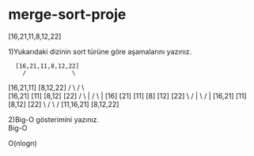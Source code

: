 # merge-sort-proje

[16,21,11,8,12,22]

1)Yukarıdaki dizinin sort türüne göre aşamalarını yazınız.

      [16,21,11,8,12,22]
        /             \
   [16,21,11]       [8,12,22]
     /     \          /     \  
 [16,21]   [11]    [8,12]  [22]
  /   \      |      /  \     |
[16] [21]   [11]  [8] [12]  [22] 
   \  /      |      \  /     |
 [16,21]    [11]    [8,12]  [22]
      \      /         \     /
     [11,16,21]       [8,12,22]

2)Big-O gösterimini yazınız.       
Big-O  

O(nlogn)       
       
